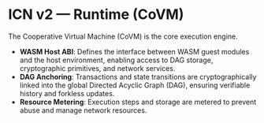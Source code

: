 # ICN v2 — Runtime (CoVM)

The Cooperative Virtual Machine (CoVM) is the core execution engine.

- **WASM Host ABI**: Defines the interface between WASM guest modules and the host environment, enabling access to DAG storage, cryptographic primitives, and network services.
- **DAG Anchoring**: Transactions and state transitions are cryptographically linked into the global Directed Acyclic Graph (DAG), ensuring verifiable history and forkless updates.
- **Resource Metering**: Execution steps and storage are metered to prevent abuse and manage network resources. 